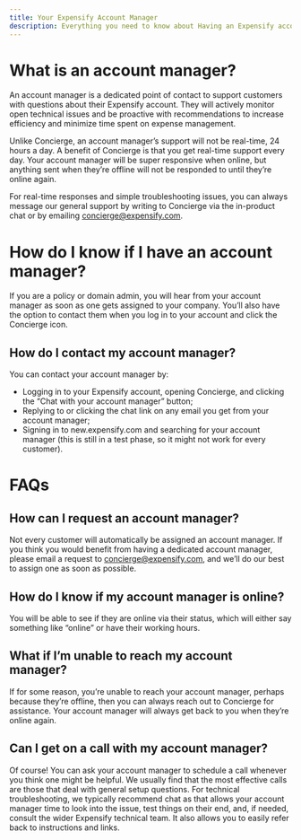 ```yaml
---
title: Your Expensify Account Manager
description: Everything you need to know about Having an Expensify account manager
---
```


<!-- The lines above are required by Jekyll to process the .md file -->

# What is an account manager?
An account manager is a dedicated point of contact to support customers with questions about their Expensify account. They will actively monitor open technical issues and be proactive with recommendations to increase efficiency and minimize time spent on expense management.

Unlike Concierge, an account manager’s support will not be real-time, 24 hours a day.  A benefit of Concierge is that you get real-time support every day. Your account manager will be super responsive when online, but anything sent when they’re offline will not be responded to until they’re online again.

For real-time responses and simple troubleshooting issues, you can always message our general support by writing to Concierge via the in-product chat or by emailing concierge@expensify.com.

# How do I know if I have an account manager?
If you are a policy or domain admin, you will hear from your account manager as soon as one gets assigned to your company. You’ll also have the option to contact them when you log in to your account and click the Concierge icon.

## How do I contact my account manager?
You can contact your account manager by:
- Logging in to your Expensify account, opening Concierge, and clicking the “Chat with your  account manager” button;
-  Replying to or clicking the chat link on any email you get from your account manager;
- Signing in to new.expensify.com and searching for your account manager (this is still in a test phase, so it might not work for every customer).

# FAQs
## How can I request an account manager?
Not every customer will automatically be assigned an account manager. If you think you would benefit from having a dedicated account manager, please email a request to concierge@expensify.com, and we’ll do our best to assign one as soon as possible.

## How do I know if my account manager is online?
You will be able to see if they are online via their status, which will either say something like “online” or have their working hours.

## What if I’m unable to reach my account manager?
If for some reason, you’re unable to reach your account manager, perhaps because they’re offline, then you can always reach out to Concierge for assistance. Your account manager will always get back to you when they’re online again.

## Can I get on a call with my account manager?
Of course! You can ask your account manager to schedule a call whenever you think one might be helpful. We usually find that the most effective calls are those that deal with general setup questions. For technical troubleshooting, we typically recommend chat as that allows your account manager time to look into the issue, test things on their end, and, if needed, consult the wider Expensify technical team. It also allows you to easily refer back to instructions and links.
